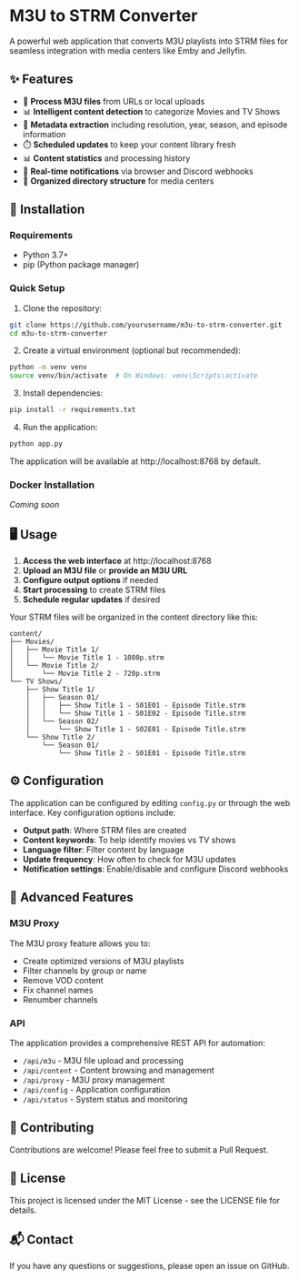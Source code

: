 # M3U to STRM Converter

A powerful web application that converts M3U playlists into STRM files for seamless integration with media centers like Emby and Jellyfin.

## ✨ Features

- 🔄 **Process M3U files** from URLs or local uploads
- 📊 **Intelligent content detection** to categorize Movies and TV Shows
- 📝 **Metadata extraction** including resolution, year, season, and episode information
- ⏱️ **Scheduled updates** to keep your content library fresh
- 📊 **Content statistics** and processing history
- 🔔 **Real-time notifications** via browser and Discord webhooks
- 📁 **Organized directory structure** for media centers

## 🚀 Installation

### Requirements

- Python 3.7+
- pip (Python package manager)

### Quick Setup

1. Clone the repository:
```bash
git clone https://github.com/yourusername/m3u-to-strm-converter.git
cd m3u-to-strm-converter
```

2. Create a virtual environment (optional but recommended):
```bash
python -m venv venv
source venv/bin/activate  # On Windows: venv\Scripts\activate
```

3. Install dependencies:
```bash
pip install -r requirements.txt
```

4. Run the application:
```bash
python app.py
```

The application will be available at http://localhost:8768 by default.

### Docker Installation

*Coming soon*

## 🖥️ Usage

1. **Access the web interface** at http://localhost:8768
2. **Upload an M3U file** or **provide an M3U URL**
3. **Configure output options** if needed
4. **Start processing** to create STRM files
5. **Schedule regular updates** if desired

Your STRM files will be organized in the content directory like this:
```
content/
├── Movies/
│   ├── Movie Title 1/
│   │   └── Movie Title 1 - 1080p.strm
│   └── Movie Title 2/
│       └── Movie Title 2 - 720p.strm
└── TV Shows/
    ├── Show Title 1/
    │   ├── Season 01/
    │   │   ├── Show Title 1 - S01E01 - Episode Title.strm
    │   │   └── Show Title 1 - S01E02 - Episode Title.strm
    │   └── Season 02/
    │       └── Show Title 1 - S02E01 - Episode Title.strm
    └── Show Title 2/
        └── Season 01/
            └── Show Title 2 - S01E01 - Episode Title.strm
```

## ⚙️ Configuration

The application can be configured by editing `config.py` or through the web interface. Key configuration options include:

- **Output path**: Where STRM files are created
- **Content keywords**: To help identify movies vs TV shows
- **Language filter**: Filter content by language
- **Update frequency**: How often to check for M3U updates
- **Notification settings**: Enable/disable and configure Discord webhooks

## 🚀 Advanced Features

### M3U Proxy

The M3U proxy feature allows you to:
- Create optimized versions of M3U playlists
- Filter channels by group or name
- Remove VOD content
- Fix channel names
- Renumber channels

### API

The application provides a comprehensive REST API for automation:

- `/api/m3u` - M3U file upload and processing
- `/api/content` - Content browsing and management
- `/api/proxy` - M3U proxy management
- `/api/config` - Application configuration
- `/api/status` - System status and monitoring

## 🤝 Contributing

Contributions are welcome! Please feel free to submit a Pull Request.

## 📄 License

This project is licensed under the MIT License - see the LICENSE file for details.

## 📬 Contact

If you have any questions or suggestions, please open an issue on GitHub.
